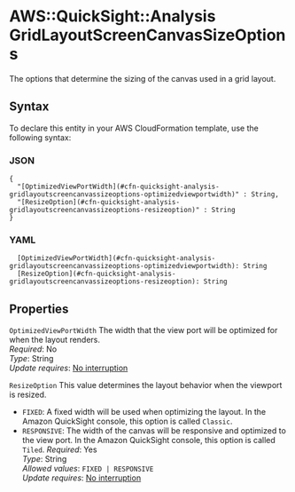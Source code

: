 # AWS::QuickSight::Analysis GridLayoutScreenCanvasSizeOptions<a name="aws-properties-quicksight-analysis-gridlayoutscreencanvassizeoptions"></a>

The options that determine the sizing of the canvas used in a grid layout\.

## Syntax<a name="aws-properties-quicksight-analysis-gridlayoutscreencanvassizeoptions-syntax"></a>

To declare this entity in your AWS CloudFormation template, use the following syntax:

### JSON<a name="aws-properties-quicksight-analysis-gridlayoutscreencanvassizeoptions-syntax.json"></a>

```
{
  "[OptimizedViewPortWidth](#cfn-quicksight-analysis-gridlayoutscreencanvassizeoptions-optimizedviewportwidth)" : String,
  "[ResizeOption](#cfn-quicksight-analysis-gridlayoutscreencanvassizeoptions-resizeoption)" : String
}
```

### YAML<a name="aws-properties-quicksight-analysis-gridlayoutscreencanvassizeoptions-syntax.yaml"></a>

```
  [OptimizedViewPortWidth](#cfn-quicksight-analysis-gridlayoutscreencanvassizeoptions-optimizedviewportwidth): String
  [ResizeOption](#cfn-quicksight-analysis-gridlayoutscreencanvassizeoptions-resizeoption): String
```

## Properties<a name="aws-properties-quicksight-analysis-gridlayoutscreencanvassizeoptions-properties"></a>

`OptimizedViewPortWidth` <a name="cfn-quicksight-analysis-gridlayoutscreencanvassizeoptions-optimizedviewportwidth"></a>
The width that the view port will be optimized for when the layout renders\.  
_Required_: No  
_Type_: String  
_Update requires_: [No interruption](https://docs.aws.amazon.com/AWSCloudFormation/latest/UserGuide/using-cfn-updating-stacks-update-behaviors.html#update-no-interrupt)

`ResizeOption` <a name="cfn-quicksight-analysis-gridlayoutscreencanvassizeoptions-resizeoption"></a>
This value determines the layout behavior when the viewport is resized\.

- `FIXED`: A fixed width will be used when optimizing the layout\. In the Amazon QuickSight console, this option is called `Classic`\.
- `RESPONSIVE`: The width of the canvas will be responsive and optimized to the view port\. In the Amazon QuickSight console, this option is called `Tiled`\.
  _Required_: Yes  
  _Type_: String  
  _Allowed values_: `FIXED | RESPONSIVE`  
  _Update requires_: [No interruption](https://docs.aws.amazon.com/AWSCloudFormation/latest/UserGuide/using-cfn-updating-stacks-update-behaviors.html#update-no-interrupt)
